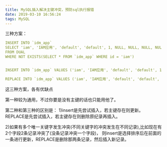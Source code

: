 ```yaml
---
title: MySQL插入解决主键冲突，预防sql执行报错
date: 2019-03-10 16:56:24
tags: MySQL
---
```


三种方案：

```yaml
INSERT INTO `idm_app`
SELECT 'iam', 'IAM应用', 'default', 'default', 1, NULL, NULL, NULL, NULL, '2019-07-17 16:36:31', NULL, '2019-07-17 16:36:31', NULL, '{}',NULL
FROM DUAL
WHERE NOT EXISTS(SELECT * FROM `idm_app` WHERE id = 'iam')


INSERT INTO `idm_app` VALUES ('iam', 'IAM应用', 'default', 'default', 1, NULL, NULL, NULL, NULL, '2019-07-17 16:36:31', NULL, '2019-07-17 16:36:31', NULL, '{}',NULL) ON DUPLICATE KEY UPDATE `updated_at` = NOW();

REPLACE INTO `idm_app` VALUES ('iam', 'IAM应用', 'default', 'default', 1, NULL, NULL, NULL, NULL, '2019-07-17 16:36:31', NULL, '2019-07-17 16:36:31', NULL, '{}',NULL)
```


这三种方案，各有优缺点

第一种较为通用，不过你要是没有主键的话也只能用他了。

第二种和第三种的区别是：
1)insert是先尝试插入，若主键存在则更新。REPLACE是先尝试插入，若主键存在则删除原纪录再插入。

2)如果有多个唯一关键字发生冲突(不同关键字的冲突发生在不同记录),比如现在有2个字段2条记录冲突了(没条记录冲突一个字段)，
则insert是选择排序后在前面的一条进行更新，REPLACE是删除那两条记录，然后插入新记录。